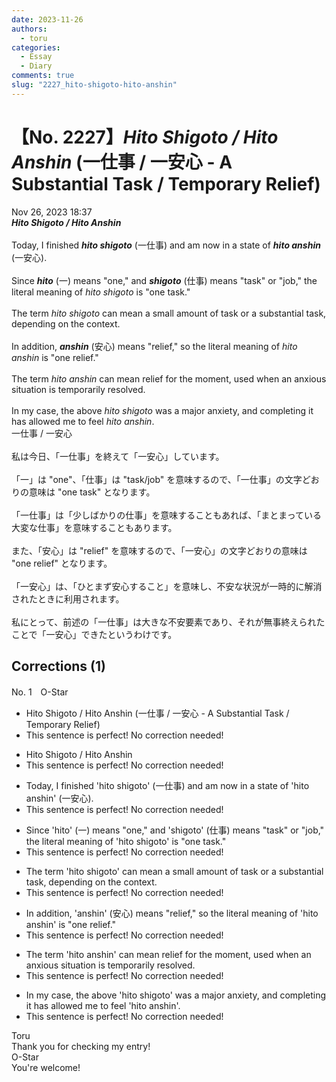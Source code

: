 ```yaml
---
date: 2023-11-26
authors:
  - toru
categories:
  - Essay
  - Diary
comments: true
slug: "2227_hito-shigoto-hito-anshin"
---
```


# 【No. 2227】<strong><em>Hito Shigoto / Hito Anshin</strong></em> (一仕事 / 一安心 - A Substantial Task / Temporary Relief)
<div class="date">Nov 26, 2023 18:37</div>
<div id="post"><div id="body_show_ori">
<strong><em>Hito Shigoto / Hito Anshin</strong></em><br/><br/>Today, I finished <strong><em>hito shigoto</em></strong> (一仕事) and am now in a state of <strong><em>hito anshin</em></strong> (一安心).<br/><br/>Since <strong><em>hito</em></strong> (一) means "one," and <strong><em>shigoto</em></strong> (仕事) means "task" or "job," the literal meaning of <em>hito shigoto</em> is "one task."<br/><br/>The term <em>hito shigoto</em> can mean a small amount of task or a substantial task, depending on the context.<br/><br/>In addition, <strong><em>anshin</em></strong> (安心) means "relief," so the literal meaning of <em>hito anshin</em> is "one relief."<br/><br/>The term <em>hito anshin</em> can mean relief for the moment, used when an anxious situation is temporarily resolved.<br/><br/>In my case, the above <em>hito shigoto</em> was a major anxiety, and completing it has allowed me to feel <em>hito anshin</em>.
</div></div>

<!-- more -->

<div id="post_ja"><div id="body_show_mo">
一仕事 / 一安心<br/><br/>私は今日、「一仕事」を終えて「一安心」しています。<br/><br/>「一」は "one"、「仕事」は "task/job" を意味するので、「一仕事」の文字どおりの意味は "one task" となります。<br/><br/>「一仕事」は「少しばかりの仕事」を意味することもあれば、「まとまっている大変な仕事」を意味することもあります。<br/><br/>また、「安心」は "relief" を意味するので、「一安心」の文字どおりの意味は "one relief" となります。<br/><br/>「一安心」は、「ひとまず安心すること」を意味し、不安な状況が一時的に解消されたときに利用されます。<br/><br/>私にとって、前述の「一仕事」は大きな不安要素であり、それが無事終えられたことで「一安心」できたというわけです。
</div></div>

## Corrections (1)
<div id="block"><div class="first_name"> No. 1　<span class="just_name">O-Star</span></div><div id="block2">
<ul class="correction_field">
<li class="incorrect">Hito Shigoto / Hito Anshin (一仕事 / 一安心 - A Substantial Task / Temporary Relief)</li>
<li class="corrected perfect">This sentence is perfect! No correction needed!</li>
</ul>
<ul class="correction_field">
<li class="incorrect">Hito Shigoto / Hito Anshin</li>
<li class="corrected perfect">This sentence is perfect! No correction needed!</li>
</ul>
<ul class="correction_field">
<li class="incorrect">Today, I finished 'hito shigoto' (一仕事) and am now in a state of 'hito anshin' (一安心).</li>
<li class="corrected perfect">This sentence is perfect! No correction needed!</li>
</ul>
<ul class="correction_field">
<li class="incorrect">Since 'hito' (一) means "one," and 'shigoto' (仕事) means "task" or "job," the literal meaning of 'hito shigoto' is "one task."</li>
<li class="corrected perfect">This sentence is perfect! No correction needed!</li>
</ul>
<ul class="correction_field">
<li class="incorrect">The term 'hito shigoto' can mean a small amount of task or a substantial task, depending on the context.</li>
<li class="corrected perfect">This sentence is perfect! No correction needed!</li>
</ul>
<ul class="correction_field">
<li class="incorrect">In addition, 'anshin' (安心) means "relief," so the literal meaning of 'hito anshin' is "one relief."</li>
<li class="corrected perfect">This sentence is perfect! No correction needed!</li>
</ul>
<ul class="correction_field">
<li class="incorrect">The term 'hito anshin' can mean relief for the moment, used when an anxious situation is temporarily resolved.</li>
<li class="corrected perfect">This sentence is perfect! No correction needed!</li>
</ul>
<ul class="correction_field">
<li class="incorrect">In my case, the above 'hito shigoto' was a major anxiety, and completing it has allowed me to feel 'hito anshin'.</li>
<li class="corrected perfect">This sentence is perfect! No correction needed!</li>
</ul>
</div><div class="name"><span class="just_name">Toru</span><br>
Thank you for checking my entry!
</div>
<div class="name"><span class="just_name">O-Star</span><br>
You're welcome!
</div>
</div>
